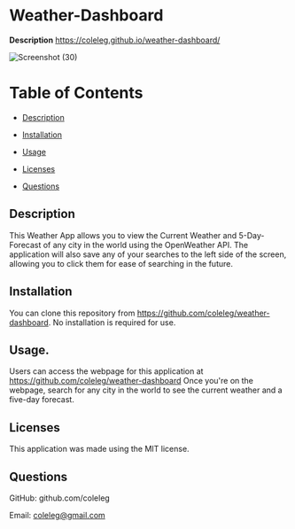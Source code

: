 # Weather-Dashboard
**Description**
https://coleleg.github.io/weather-dashboard/

![Screenshot (30)](https://user-images.githubusercontent.com/15861137/156265326-e915edeb-f2c7-4a77-9a0b-2b792bea406b.png)

 # Table of Contents
  * [Description](#description)
  
  * [Installation](#installation)
  
  * [Usage](#usage)
  
  * [Licenses](#licenses)
  
  * [Questions](#questions)

  ## Description
  This Weather App allows you to view the Current Weather and 5-Day-Forecast of any city in the world using the OpenWeather API.  The application will also save any of your searches to the left side of the screen, allowing you to click them for ease of searching in the future.
 
  ## Installation
  You can clone this repository from https://github.com/coleleg/weather-dashboard. No installation is required for use.
  
  ## Usage.
  Users can access the webpage for this application at https://github.com/coleleg/weather-dashboard  Once you're on the webpage, search for any city in the world to see the current weather and a five-day forecast.
  
  ## Licenses
  This application was made using the MIT license.

  ## Questions
  GitHub: github.com/coleleg
 
  Email: coleleg@gmail.com
 

